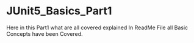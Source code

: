 # JUnit5_Basics_Part1
 Here in this Part1 what are all covered explained In ReadMe File all Basic Concepts have been Covered.
